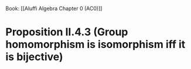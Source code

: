 Book: [[Aluffi Algebra Chapter 0 (AC0)]]
# Proposition II.4.3 (Group homomorphism is isomorphism iff it is bijective)
